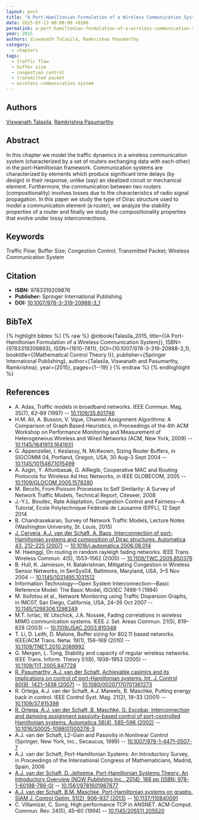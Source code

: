 ```yaml
---
layout: post
title: "A Port-Hamiltonian Formulation of a Wireless Communication System"
date: 2015-07-13 00:00:00 +0100
permalink: a-port-hamiltonian-formulation-of-a-wireless-communication-system
year: 2015
authors: Viswanath Talasila, Ramkrishna Pasumarthy
category:
  - chapters
tags:
  - traffic flow
  - buffer size
  - congestion control
  - transmitted packet
  - wireless communication system
---
```

 
## Authors
[Viswanath Talasila](authors/viswanath_talasila), [Ramkrishna Pasumarthy](authors/ramkrishna_pasumarthy)
 
## Abstract
In this chapter we model the traffic dynamics in a wireless communication system (characterized by a set of routers exchanging data with each other) in the port-Hamiltonian framework. Communication systems are characterized by elements which produce significant time delays (by design) in their response, unlike (say) an idealized circuit or mechanical element. Furthermore, the communication between two routers (compositionality) involves losses due to the characteristics of radio signal propagation. In this paper we study the type of Dirac structure used to model a communication element (a router), we analyze the stability properties of a router and finally we study the compositionality properties that evolve under lossy interconnections.
 
## Keywords
Traffic Flow; Buffer Size; Congestion Control; Transmitted Packet; Wireless Communication System
 
## Citation
- **ISBN:** 9783319209876
- **Publisher:** Springer International Publishing
- **DOI:** [10.1007/978-3-319-20988-3_1](https://doi.org/10.1007/978-3-319-20988-3_1)
 
## BibTeX
{% highlight bibtex %}
{% raw %}
@inbook{Talasila_2015,
  title={{A Port-Hamiltonian Formulation of a Wireless Communication System}},
  ISBN={9783319209883},
  ISSN={1610-7411},
  DOI={10.1007/978-3-319-20988-3_1},
  booktitle={{Mathematical Control Theory I}},
  publisher={Springer International Publishing},
  author={Talasila, Viswanath and Pasumarthy, Ramkrishna},
  year={2015},
  pages={1--19}
}
{% endraw %}
{% endhighlight %}
 
## References
- A. Adas, Traffic models in broadband networks. IEEE Commun. Mag. 35(7), 82–89 (1997) -- [10.1109/35.601746](https://doi.org/10.1109/35.601746)
- H.M. Ali, A. Busson, V. Vque, Channel Assignment Algorithms: A Comparison of Graph Based Heuristics, in Proceedings of the 4th ACM Workshop on Performance Monitoring and Measurement of Heterogeneous Wireless and Wired Networks (ACM, New York, 2009) -- [10.1145/1641913.1641931](https://doi.org/10.1145/1641913.1641931)
- G. Appenzeller, I. Keslassy, N. McKeown, Sizing Router Buffers, in SIGCOMM 04, Portland, Oregon, USA, 30 Aug–3 Sept 2004 -- [10.1145/1015467.1015499](https://doi.org/10.1145/1015467.1015499)
- A. Azgin, Y. Altunbasak, G. AlRegib, Cooperative MAC and Routing Protocols for Wireless Ad Hoc Networks, in IEEE GLOBECOM, 2005 -- [10.1109/GLOCOM.2005.1578280](https://doi.org/10.1109/GLOCOM.2005.1578280)
- M. Becchi, From Poisson Processes to Self Similarity: A Survey of Network Traffic Models, Technical Report, Citeseer, 2008
- J.-Y.L. Boudec, Rate Adaptation, Congestion Control and Fairness—A Tutorial, Ecole Polytechnique Fédérale de Lausanne (EPFL), 12 Sept 2014
- B. Chandrasekaran, Survey of Network Traffic Models, Lecture Notes (Washington University, St. Louis, 2015)
- [J. Cervera, A.J. van der Schaft, A. Baos, Interconnection of port-Hamiltonian systems and composition of Dirac structures. Automatica 43, 212–225 (2007)](interconnection-of-port-hamiltonian-systems-and-composition-of-dirac-structures) -- [10.1016/j.automatica.2006.08.014](https://doi.org/10.1016/j.automatica.2006.08.014)
- M. Haenggi, On routing in random rayleigh fading networks. IEEE Trans. Wireless Commun. 4(5), 1553–1562 (2005) -- [10.1109/TWC.2005.850376](https://doi.org/10.1109/TWC.2005.850376)
- B. Hull, K. Jamieson, H. Balakrishnan, Mitigating Congestion in Wireless Sensor Networks, in SenSys04, Baltimore, Maryland, USA, 3–5 Nov 2004 -- [10.1145/1031495.1031512](https://doi.org/10.1145/1031495.1031512)
- Information Technology—Open System Interconnection—Basic Reference Model: The Basic Model, ISO/IEC 7498–1 (1994)
- M. Iliofotou et al., Network Monitoring using Traffic Dispersion Graphs, in IMC07, San Diego, California, USA, 24–26 Oct 2007 -- [10.1145/1298306.1298349](https://doi.org/10.1145/1298306.1298349)
- M.T. Ivrlac, W. Utschick, J.A. Nossek, Fading correlations in wireless MIMO communication systems. IEEE J. Sel. Areas Commun. 21(5), 819–828 (2003) -- [10.1109/JSAC.2003.810348](https://doi.org/10.1109/JSAC.2003.810348)
- T. Li, D. Leith, D. Malone, Buffer sizing for 802.11 based networks. IEEE/ACM Trans. Netw. 19(1), 156–169 (2010) -- [10.1109/TNET.2010.2089992](https://doi.org/10.1109/TNET.2010.2089992)
- G. Mergen, L. Tong, Stability and capacity of regular wireless networks. IEEE Trans. Inform. Theory 51(6), 1938–1953 (2005) -- [10.1109/TIT.2005.847728](https://doi.org/10.1109/TIT.2005.847728)
- [R. Pasumarthy, A.J. van der Schaft, Achievable casimirs and its implications on control of port-Hamiltonian systems. Int. J. Control 80(9), 1421–1438 (2007)](achievable-casimirs-and-its-implications-on-control-of-port-hamiltonian-systems) -- [10.1080/00207170701361273](https://doi.org/10.1080/00207170701361273)
- R. Ortega, A.J. van der Schaft, A.J. Mareels, B. Maschke, Putting energy back in control. IEEE Control Syst. Mag. 21(2), 18–33 (2001) -- [10.1109/37.915398](https://doi.org/10.1109/37.915398)
- [R. Ortega, A.J. van der Schaft, B. Maschke, G. Escobar, Interconnection and damping assignment passivity-based control of port-controlled Hamiltonian systems. Automatica 38(4), 585–596 (2002)](interconnection-and-damping-assignment-passivity-based-control-of-port-controlled-hamiltonian-systems) -- [10.1016/S0005-1098(01)00278-3](https://doi.org/10.1016/S0005-1098(01)00278-3)
- A.J. van der Schaft, L2-Gain and Passivity in Nonlinear Control (Springer, New York, Inc., Secaucus, 1999) -- [10.1007/978-1-4471-0507-7](https://doi.org/10.1007/978-1-4471-0507-7)
- A.J. van der Schaft, Port-Hamiltonian Systems: An Introductory Survey, in Proceedings of the International Congress of Mathematicians, Madrid, Spain, 2006
- [A.J. van der Schaft, D. Jeltsema, Port-Hamiltonian Systems Theory: An Introductory Overview (NOW Publishing Inc., 2014), 188 pp (ISBN: 978-1-60198-786-0)](port-hamiltonian-systems-theory-an-introductory-overview) -- [10.1561/9781601987877](https://doi.org/10.1561/9781601987877)
- [A.J. van der Schaft, B.M. Maschke, Port-Hamiltonian systems on graphs. SIAM J. Control Optim. 51(2), 906–937 (2013)](port-hamiltonian-systems-on-graphs) -- [10.1137/110840091](https://doi.org/10.1137/110840091)
- C. Villamizar, C. Song, High performance TCP in ANSNET. ACM Comput. Commun. Rev. 24(5), 45–60 (1994) -- [10.1145/205511.205520](https://doi.org/10.1145/205511.205520)

